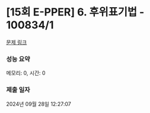 # [15회 E-PPER] 6. 후위표기법 - 100834/1 

[문제 링크](https://level.goorm.io/exam/100834/%EC%A0%9C15%ED%9A%8C-e-pper-6-%ED%9B%84%EC%9C%84%ED%91%9C%EA%B8%B0%EB%B2%95/quiz/1) 

### 성능 요약

메모리: 0, 시간: 0

### 제출 일자

2024년 09월 28일 12:27:07


